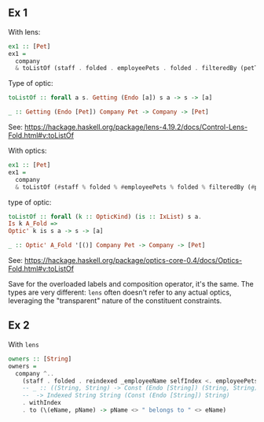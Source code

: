 ## Ex 1

With lens:

```haskell
ex1 :: [Pet]
ex1 =
  company
  & toListOf (staff . folded . employeePets . folded . filteredBy (petType . only "cat"))
```

Type of optic:

```haskell
toListOf :: forall a s. Getting (Endo [a]) s a -> s -> [a]

_ :: Getting (Endo [Pet]) Company Pet -> Company -> [Pet]
```

See: https://hackage.haskell.org/package/lens-4.19.2/docs/Control-Lens-Fold.html#v:toListOf


With optics:

```haskell
ex1 :: [Pet]
ex1 =
  company
  & toListOf (#staff % folded % #employeePets % folded % filteredBy (#petType % only "cat"))
```

type of optic:

```haskell
toListOf :: forall (k :: OpticKind) (is :: IxList) s a.
Is k A_Fold =>
Optic' k is s a -> s -> [a]

_ :: Optic' A_Fold '[()] Company Pet -> Company -> [Pet]
```

See: https://hackage.haskell.org/package/optics-core-0.4/docs/Optics-Fold.html#v:toListOf

Save for the overloaded labels and composition operator, it's the same. The types are very different: `lens` 
often doesn't refer to any actual optics, leveraging the "transparent" nature of the constituent constraints.

## Ex 2

With `lens`

```haskell
owners :: [String]
owners =
  company ^..
    (staff . folded . reindexed _employeeName selfIndex <. employeePets . folded . petName)
    -- _ :: ((String, String) -> Const (Endo [String]) (String, String))
    --  -> Indexed String String (Const (Endo [String]) String)
    . withIndex
    . to (\(eName, pName) -> pName <> " belongs to " <> eName)

```
